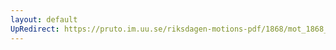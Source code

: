 ```yaml
---
layout: default
UpRedirect: https://pruto.im.uu.se/riksdagen-motions-pdf/1868/mot_1868__ak__33/mot_1868__ak__33-001.pdf
---
```

